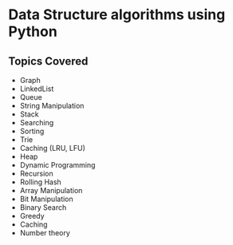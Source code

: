 # Data Structure algorithms using Python

## Topics Covered

- Graph
- LinkedList
- Queue
- String Manipulation
- Stack
- Searching
- Sorting
- Trie
- Caching (LRU, LFU)
- Heap
- Dynamic Programming
- Recursion
- Rolling Hash
- Array Manipulation
- Bit Manipulation
- Binary Search
- Greedy
- Caching
- Number theory